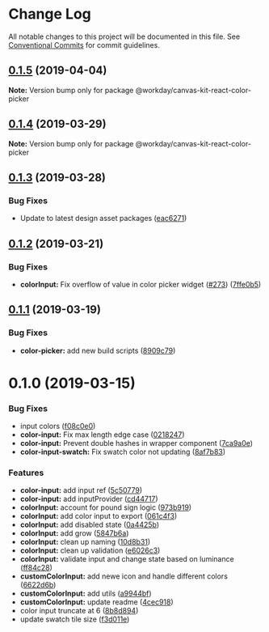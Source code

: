 # Change Log

All notable changes to this project will be documented in this file.
See [Conventional Commits](https://conventionalcommits.org) for commit guidelines.

## [0.1.5](https://ghe.megaleo.com/design/canvas-kit-react/tree/master/modules/canvas-kit-react-color-picker/compare/@workday/canvas-kit-react-color-picker@0.1.4...@workday/canvas-kit-react-color-picker@0.1.5) (2019-04-04)

**Note:** Version bump only for package @workday/canvas-kit-react-color-picker





## [0.1.4](https://ghe.megaleo.com/design/canvas-kit-react/tree/master/modules/canvas-kit-react-color-picker/compare/@workday/canvas-kit-react-color-picker@0.1.3...@workday/canvas-kit-react-color-picker@0.1.4) (2019-03-29)

**Note:** Version bump only for package @workday/canvas-kit-react-color-picker





## [0.1.3](https://ghe.megaleo.com/design/canvas-kit-react/tree/master/modules/canvas-kit-react-color-picker/compare/@workday/canvas-kit-react-color-picker@0.1.2...@workday/canvas-kit-react-color-picker@0.1.3) (2019-03-28)


### Bug Fixes

* Update to latest design asset packages ([eac6271](https://ghe.megaleo.com/design/canvas-kit-react/tree/master/modules/canvas-kit-react-color-picker/commits/eac6271))





## [0.1.2](https://ghe.megaleo.com/design/canvas-kit-react/tree/master/modules/canvas-kit-react-color-picker/compare/@workday/canvas-kit-react-color-picker@0.1.1...@workday/canvas-kit-react-color-picker@0.1.2) (2019-03-21)


### Bug Fixes

* **colorInput:** Fix overflow of value in color picker widget ([#273](https://ghe.megaleo.com/design/canvas-kit-react/tree/master/modules/canvas-kit-react-color-picker/issues/273)) ([7ffe0b5](https://ghe.megaleo.com/design/canvas-kit-react/tree/master/modules/canvas-kit-react-color-picker/commits/7ffe0b5))





<a name="0.1.1"></a>
## [0.1.1](https://ghe.megaleo.com/design/canvas-kit-react/tree/master/modules/canvas-kit-react-color-picker/compare/@workday/canvas-kit-react-color-picker@0.1.0...@workday/canvas-kit-react-color-picker@0.1.1) (2019-03-19)


### Bug Fixes

* **color-picker:** add new build scripts ([8909c79](https://ghe.megaleo.com/design/canvas-kit-react/tree/master/modules/canvas-kit-react-color-picker/commits/8909c79))




<a name="0.1.0"></a>
# 0.1.0 (2019-03-15)


### Bug Fixes

* input colors ([f08c0e0](https://ghe.megaleo.com/design/canvas-kit-react/tree/master/modules/canvas-kit-react-color-picker/commits/f08c0e0))
* **color-input:** Fix max length edge case ([0218247](https://ghe.megaleo.com/design/canvas-kit-react/tree/master/modules/canvas-kit-react-color-picker/commits/0218247))
* **color-input:** Prevent double hashes in wrapper component ([7ca9a0e](https://ghe.megaleo.com/design/canvas-kit-react/tree/master/modules/canvas-kit-react-color-picker/commits/7ca9a0e))
* **color-input-swatch:** Fix swatch color not updating ([8af7b83](https://ghe.megaleo.com/design/canvas-kit-react/tree/master/modules/canvas-kit-react-color-picker/commits/8af7b83))


### Features

* **color-input:** add input ref ([5c50779](https://ghe.megaleo.com/design/canvas-kit-react/tree/master/modules/canvas-kit-react-color-picker/commits/5c50779))
* **color-input:** add inputProvider ([cd44717](https://ghe.megaleo.com/design/canvas-kit-react/tree/master/modules/canvas-kit-react-color-picker/commits/cd44717))
* **colorInput:** account for pound sign logic ([973b919](https://ghe.megaleo.com/design/canvas-kit-react/tree/master/modules/canvas-kit-react-color-picker/commits/973b919))
* **colorInput:** add color input to export ([061c4f3](https://ghe.megaleo.com/design/canvas-kit-react/tree/master/modules/canvas-kit-react-color-picker/commits/061c4f3))
* **colorInput:** add disabled state ([0a4425b](https://ghe.megaleo.com/design/canvas-kit-react/tree/master/modules/canvas-kit-react-color-picker/commits/0a4425b))
* **colorInput:** add grow ([5847b6a](https://ghe.megaleo.com/design/canvas-kit-react/tree/master/modules/canvas-kit-react-color-picker/commits/5847b6a))
* **colorInput:** clean up naming ([10d8b31](https://ghe.megaleo.com/design/canvas-kit-react/tree/master/modules/canvas-kit-react-color-picker/commits/10d8b31))
* **colorInput:** clean up validation ([e6026c3](https://ghe.megaleo.com/design/canvas-kit-react/tree/master/modules/canvas-kit-react-color-picker/commits/e6026c3))
* **colorInput:** validate input and change state based on luminance ([ff84c28](https://ghe.megaleo.com/design/canvas-kit-react/tree/master/modules/canvas-kit-react-color-picker/commits/ff84c28))
* **customColorInput:** add newe icon and handle different colors ([6622d6b](https://ghe.megaleo.com/design/canvas-kit-react/tree/master/modules/canvas-kit-react-color-picker/commits/6622d6b))
* **customColorInput:** add utils ([a9944bf](https://ghe.megaleo.com/design/canvas-kit-react/tree/master/modules/canvas-kit-react-color-picker/commits/a9944bf))
* **customColorInput:** update readme ([4cec918](https://ghe.megaleo.com/design/canvas-kit-react/tree/master/modules/canvas-kit-react-color-picker/commits/4cec918))
* color input truncate at 6 ([8b8d894](https://ghe.megaleo.com/design/canvas-kit-react/tree/master/modules/canvas-kit-react-color-picker/commits/8b8d894))
* update swatch tile size ([f3d011e](https://ghe.megaleo.com/design/canvas-kit-react/tree/master/modules/canvas-kit-react-color-picker/commits/f3d011e))
